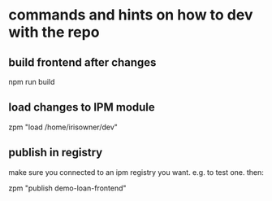 # commands and hints on how to dev with the repo


## build frontend after changes
npm run build

## load changes to IPM module
zpm "load /home/irisowner/dev"


## publish in registry
make sure you connected to an ipm registry you want. e.g. to test one. then:

zpm "publish demo-loan-frontend"

